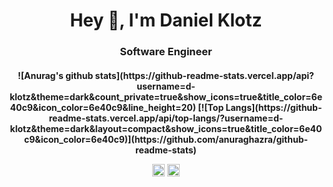 <h1 align="center">Hey 👋, I'm Daniel Klotz</h1>
<h3 align="center">Software Engineer</h3>
<h4 align="center">
![Anurag's github stats](https://github-readme-stats.vercel.app/api?username=d-klotz&theme=dark&count_private=true&show_icons=true&title_color=6e40c9&icon_color=6e40c9&line_height=20)
[![Top Langs](https://github-readme-stats.vercel.app/api/top-langs/?username=d-klotz&theme=dark&layout=compact&show_icons=true&title_color=6e40c9&icon_color=6e40c9)](https://github.com/anuraghazra/github-readme-stats)

<p align="center">
  <a href="https://linkedin.com/in/danielfelipeklotz" target="blank"><img align="center" src="https://cdn.jsdelivr.net/npm/simple-icons@3.0.1/icons/linkedin.svg" alt="dklotz" height="20" width="20" /></a>
  <a href="https://instagram.com/daniel_klotz/" target="blank"><img align="center" src="https://cdn.jsdelivr.net/npm/simple-icons@3.0.1/icons/instagram.svg" alt="dklotz" height="20" width="20" /></a>
</p>
</h4>
